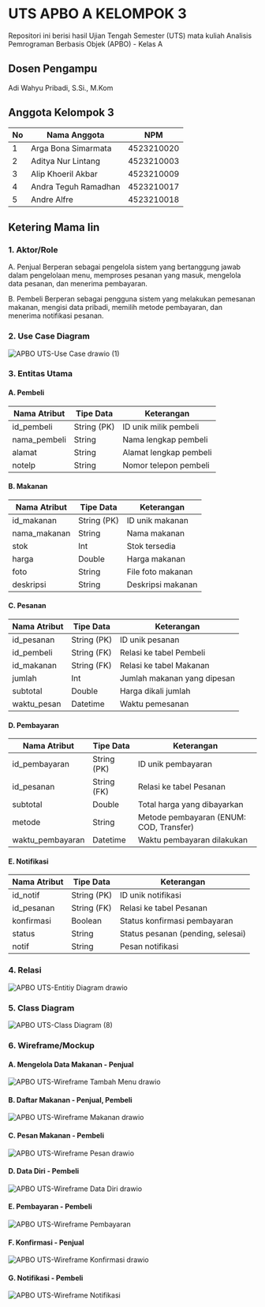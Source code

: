 # UTS APBO A KELOMPOK 3 

Repositori ini berisi hasil Ujian Tengah Semester (UTS) mata kuliah Analisis Pemrograman Berbasis Objek (APBO) - Kelas A 

## Dosen Pengampu
Adi Wahyu Pribadi, S.Si., M.Kom

## Anggota Kelompok 3
| No | Nama Anggota          | NPM         |
|----|-----------------------|-------------|
| 1  | Arga Bona Simarmata   | 4523210020  |
| 2  | Aditya Nur Lintang    | 4523210003  |
| 3  | Alip Khoeril Akbar    | 4523210009  |
| 4  | Andra Teguh Ramadhan  | 4523210017  |
| 5  | Andre Alfre           | 4523210018  |


## Ketering Mama Iin

### 1. Aktor/Role

A. Penjual
Berperan sebagai pengelola sistem yang bertanggung jawab dalam pengelolaan menu, memproses pesanan yang masuk, mengelola data pesanan, dan menerima pembayaran.

B. Pembeli
Berperan sebagai pengguna sistem yang melakukan pemesanan makanan, mengisi data pribadi, memilih metode pembayaran, dan menerima notifikasi pesanan.


### 2. Use Case Diagram
![APBO UTS-Use Case drawio (1)](https://github.com/user-attachments/assets/9a031879-f424-40c3-876b-6c12cb09171d)

### 3. Entitas Utama

#### A. Pembeli

| Nama Atribut  | Tipe Data    | Keterangan                 |
|---------------|--------------|----------------------------|
| id_pembeli    | String (PK)  | ID unik milik pembeli      |
| nama_pembeli  | String       | Nama lengkap pembeli       |
| alamat        | String       | Alamat lengkap pembeli     |
| notelp        | String       | Nomor telepon pembeli      |

#### B. Makanan

| Nama Atribut   | Tipe Data    | Keterangan                  |
|----------------|--------------|-----------------------------|
| id_makanan     | String (PK)  | ID unik makanan             |
| nama_makanan   | String       | Nama makanan                |
| stok           | Int          | Stok tersedia               |
| harga          | Double       | Harga makanan               |
| foto           | String       | File foto makanan           |
| deskripsi      | String       | Deskripsi makanan           |

#### C. Pesanan

| Nama Atribut  | Tipe Data    | Keterangan                          |
|---------------|--------------|-------------------------------------|
| id_pesanan    | String (PK)  | ID unik pesanan                     |
| id_pembeli    | String (FK)  | Relasi ke tabel Pembeli            |
| id_makanan    | String (FK)  | Relasi ke tabel Makanan            |
| jumlah        | Int          | Jumlah makanan yang dipesan        |
| subtotal      | Double       | Harga dikali jumlah                |
| waktu_pesan   | Datetime     | Waktu pemesanan                    |

#### D. Pembayaran

| Nama Atribut      | Tipe Data    | Keterangan                                         |
|-------------------|--------------|----------------------------------------------------|
| id_pembayaran     | String (PK)  | ID unik pembayaran                                 |
| id_pesanan        | String (FK)  | Relasi ke tabel Pesanan                            |
| subtotal          | Double       | Total harga yang dibayarkan                        |
| metode            | String       | Metode pembayaran (ENUM: COD, Transfer)        |
| waktu_pembayaran  | Datetime     | Waktu pembayaran dilakukan                         |

#### E. Notifikasi

| Nama Atribut | Tipe Data    | Keterangan                                   |
|--------------|--------------|----------------------------------------------|
| id_notif     | String (PK)  | ID unik notifikasi                           |
| id_pesanan   | String (FK)  | Relasi ke tabel Pesanan                      |
| konfirmasi   | Boolean      | Status konfirmasi pembayaran                 |
| status       | String       | Status pesanan (pending, selesai)        |
| notif        | String       | Pesan notifikasi                             |

### 4. Relasi
![APBO UTS-Entitiy Diagram drawio](https://github.com/user-attachments/assets/8ac50d36-6de0-4144-8bbc-602955429b13)


### 5. Class Diagram
![APBO UTS-Class Diagram (8)](https://github.com/user-attachments/assets/4c0eb1db-3ca8-47d5-8064-c778efc079d0)


### 6. Wireframe/Mockup
#### A. Mengelola Data Makanan - Penjual
![APBO UTS-Wireframe Tambah Menu drawio](https://github.com/user-attachments/assets/877a9730-5c90-4d73-afeb-d10520e51cf7)


#### B. Daftar Makanan  - Penjual, Pembeli
![APBO UTS-Wireframe Makanan drawio](https://github.com/user-attachments/assets/99ec88a5-37a6-44f5-8a30-bc61822b92db)


#### C. Pesan Makanan - Pembeli
![APBO UTS-Wireframe Pesan drawio](https://github.com/user-attachments/assets/1bbb4a5b-a9b9-4773-b102-b5b68ee19447)


#### D. Data Diri - Pembeli
![APBO UTS-Wireframe Data Diri drawio](https://github.com/user-attachments/assets/4dd1ec48-ca7d-426e-995c-fb084aaad7c2)

 
#### E. Pembayaran - Pembeli
![APBO UTS-Wireframe Pembayaran](https://github.com/user-attachments/assets/47355e7c-b9a7-4ac4-89c6-7d314bd14ac9)


#### F. Konfirmasi - Penjual
![APBO UTS-Wireframe Konfirmasi drawio](https://github.com/user-attachments/assets/1348a782-d779-4f2d-a571-09f05d32ad7b)


#### G. Notifikasi - Pembeli
![APBO UTS-Wireframe Notifikasi](https://github.com/user-attachments/assets/da87a565-13a5-44ab-9338-ecab14dec2fc)
